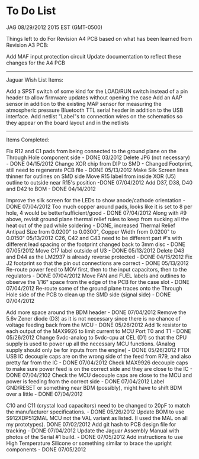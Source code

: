 # To Do List

JAG 08/29/2012 2015 EST (GMT-0500)

Things left to do For Revision A4 PCB based on what has been learned from Revision A3 PCB:


Add MAF input protection circuit
Update documentation to reflect these changes for the A4 PCB

----------
Jaguar Wish List Items:

Add a SPST switch of some kind for the LOAD/RUN switch instead of a pin header to allow firmware updates without opening the case
Add an AAP sensor in addition to the existing MAP sensor for measuring the atmospheric pressure
Bluetooth TTL serial header in addition to the USB interface.
Add netlist "Label"s to connection wires on the schematics so they appear on the board layout and in the netlists

----------
Items Completed:

Fix R12 and C1 pads from being connected to the ground plane on the Through Hole component side - DONE 03/2012
Delete JP6 (not necessary) - DONE 04/15/2012
Change XOR chip from DIP to SMD - Changed Footprint, still need to regenerate PCB file - DONE 05/13/2012 
Make Silk Screen lines thinner for outlines on SMD side
Move R15 label from inside XOR (U5) outline to outside near R15's position -DONE 07/04/2012
Add D37, D38, D40 and D42 to BOM - DONE 04/14/2012

Improve the silk screen for the LEDs to show anode/cathode orientation - DONE 07/04/2012
Too much copper around pads, looks like it is set to 8 per hole, 4 would be better/sufficient/good - DONE 07/04/2012
Along with #9 above, revisit ground plane thermal relief rules to keep from sucking all the heat out of the pad while soldering - DONE, increased Thermal Relief Antipad Size from 0.0200" to 0.0300", Copper Width from 0.0200" to 0.0150" 05/13/2012
C26, C42 and C43 need to be different part #'s with different lead spacing or the footprint changed back to 3mm disc - DONE 07/05/2012
Move C17 label outside of U3 - DONE 05/13/2012
Delete D43 and D44 as the LM2937 is already reverse protected - DONE 04/15/2012
Fix J2 footprint so that the pin out connections are correct - DONE 05/13/2012
Re-route power feed to MOV first, then to the input capacitors, then to the regulators - DONE 07/04/2012
Move FAN and FUEL labels and outlines to observe the 1/16" space from the edge of the PCB for the case slot - DONE 07/04/2012
Re-route some of the ground plane traces onto the Through Hole side of the PCB to clean up the SMD side (signal side) - DONE 07/04/2012

Add more space around the BDM header - DONE 07/04/2012
Remove the 5.6v Zener diode (D3) as it is not necessary since there is no chance of voltage feeding back from the MCU - DONE 05/26/2012
Add 1k resistor to each output of the MAX9926 to limit current to MCU Port T0 and T1 - DONE 05/26/2012
Change 5vdc-analog to 5vdc-cpu at CEL (D1) so that the CPU supply is used to power up all the necessary MCU functions. (Analog supply should only be for inputs from the engine) - DONE 05/26/2012
FTDI USB IC decouple caps are on the wrong side of the feed from R79, and also pretty far from the IC - DONE 07/04/2012
Check MAX9926 decouple caps to make sure power feed is on the correct side and they are close to the IC - DONE 07/04/2102
Check the MCU decouple caps are close to the MCU and power is feeding from the correct side - DONE 07/04/2012
Label GND/RESET or something near BDM (possibly), might have to shift BDM over a little - DONE 07/04/2012

C10 and C11 (crystal load capacitors) need to be changed to 20pF to match the manufacturer specifications. - DONE 05/26/2012
Update BOM to use S912XDP512MAL MCU not the VAL variant as listed. (I used the MAL on all my prototypes). DONE 07/02/2012
Add git hash to PCB design file for tracking - DONE 07/04/2012
Update the Jaguar Assembly Manual with photos of the Serial #1 build. - DONE 07/05/2012
Add instructions to use High Temperature Silicone or something similar to brace the upright components - DONE 07/05/2012

 

